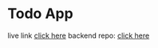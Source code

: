 # Todo App

live link [click here](https://todo-app-573bc.web.app/)
backend repo: [click here](https://github.com/faisalantu/todo-app-backend)